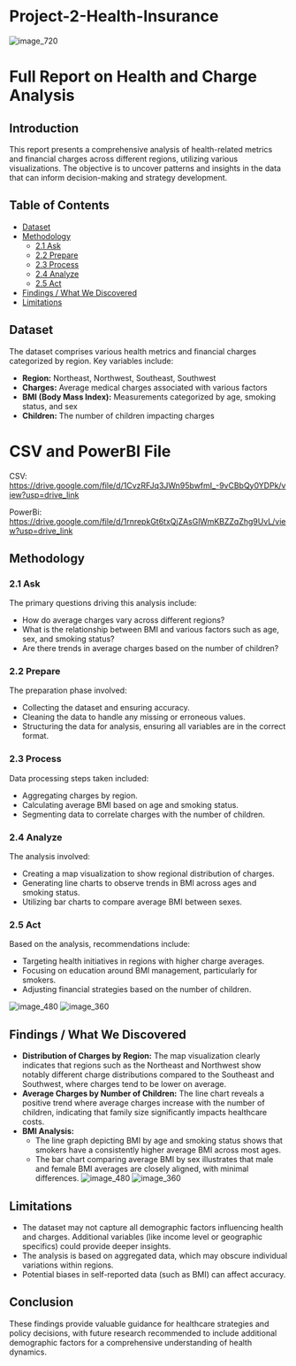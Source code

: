 # Project-2-Health-Insurance
![image_720](https://github.com/user-attachments/assets/b6925724-6bd6-4edd-a8b1-ffa03ff1bcf4)

# Full Report on Health and Charge Analysis

## Introduction
This report presents a comprehensive analysis of health-related metrics and financial charges across different regions, utilizing various visualizations. The objective is to uncover patterns and insights in the data that can inform decision-making and strategy development.

## Table of Contents
- [Dataset](#dataset)
- [Methodology](#methodology)
  - [2.1 Ask](#21-ask)
  - [2.2 Prepare](#22-prepare)
  - [2.3 Process](#23-process)
  - [2.4 Analyze](#24-analyze)
  - [2.5 Act](#25-act)
- [Findings / What We Discovered](#findings--what-we-discovered)
- [Limitations](#limitations)

## Dataset
The dataset comprises various health metrics and financial charges categorized by region. Key variables include:
- **Region:** Northeast, Northwest, Southeast, Southwest
- **Charges:** Average medical charges associated with various factors
- **BMI (Body Mass Index):** Measurements categorized by age, smoking status, and sex
- **Children:** The number of children impacting charges

# CSV and PowerBI File 

CSV: https://drive.google.com/file/d/1CvzRFJq3JWn95bwfmI_-9vCBbQy0YDPk/view?usp=drive_link

PowerBi: https://drive.google.com/file/d/1rnrepkGt6txQjZAsGlWmKBZZqZhg9UvL/view?usp=drive_link

## Methodology

### 2.1 Ask
The primary questions driving this analysis include:
- How do average charges vary across different regions?
- What is the relationship between BMI and various factors such as age, sex, and smoking status?
- Are there trends in average charges based on the number of children?

### 2.2 Prepare
The preparation phase involved:
- Collecting the dataset and ensuring accuracy.
- Cleaning the data to handle any missing or erroneous values.
- Structuring the data for analysis, ensuring all variables are in the correct format.

### 2.3 Process
Data processing steps taken included:
- Aggregating charges by region.
- Calculating average BMI based on age and smoking status.
- Segmenting data to correlate charges with the number of children.

### 2.4 Analyze
The analysis involved:
- Creating a map visualization to show regional distribution of charges.
- Generating line charts to observe trends in BMI across ages and smoking status.
- Utilizing bar charts to compare average BMI between sexes.

### 2.5 Act
Based on the analysis, recommendations include:
- Targeting health initiatives in regions with higher charge averages.
- Focusing on education around BMI management, particularly for smokers.
- Adjusting financial strategies based on the number of children.

![image_480](https://github.com/user-attachments/assets/b5446997-c2dd-4a69-8e66-2488af69c845)
![image_360](https://github.com/user-attachments/assets/8c44c798-6fbc-4657-922a-7786219f283c)


## Findings / What We Discovered
- **Distribution of Charges by Region:** The map visualization clearly indicates that regions such as the Northeast and Northwest show notably different charge distributions compared to the Southeast and Southwest, where charges tend to be lower on average.
- **Average Charges by Number of Children:** The line chart reveals a positive trend where average charges increase with the number of children, indicating that family size significantly impacts healthcare costs.
- **BMI Analysis:**
  - The line graph depicting BMI by age and smoking status shows that smokers have a consistently higher average BMI across most ages.
  - The bar chart comparing average BMI by sex illustrates that male and female BMI averages are closely aligned, with minimal differences.
![image_480](https://github.com/user-attachments/assets/b5bda3ec-93e1-4aaa-b934-6dd221a91bc0)
![image_360](https://github.com/user-attachments/assets/f72a3dc5-cb04-4c68-966a-c8d7722b3bdb)

## Limitations
- The dataset may not capture all demographic factors influencing health and charges. Additional variables (like income level or geographic specifics) could provide deeper insights.
- The analysis is based on aggregated data, which may obscure individual variations within regions.
- Potential biases in self-reported data (such as BMI) can affect accuracy.

## Conclusion
These findings provide valuable guidance for healthcare strategies and policy decisions, with future research recommended to include additional demographic factors for a comprehensive understanding of health dynamics.
